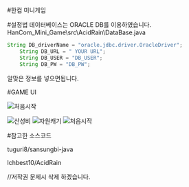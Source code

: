 #한컴 미니게임

#설정법
데이터베이스는 ORACLE DB를 이용하였습니다. 
HanCom_Mini_Game\src\AcidRain\DataBase.java

```java
String DB_driverName = "oracle.jdbc.driver.OracleDriver";
	String DB_URL = " YOUR URL";
	String DB_USER = "DB_USER";
	String DB_PW = "DB_PW";
```
알맞은 정보를 넣으면됩니다.

#GAME UI

![처음시작](https://github.com/kseymin/HanCom_Mini_Game/pic1.jpg)

![산성비](https://github.com/kseymin/HanCom_Mini_Game/pic2.jpg)
![자원캐기](https://github.com/kseymin/HanCom_Mini_Game/pic4.jpg)
![처음시작](https://github.com/kseymin/HanCom_Mini_Game/pic3.jpg)





#참고한 소스코드

tuguri8/sansungbi-java

lchbest10/AcidRain

//저작권 문제시 삭제 하겠습니다.
